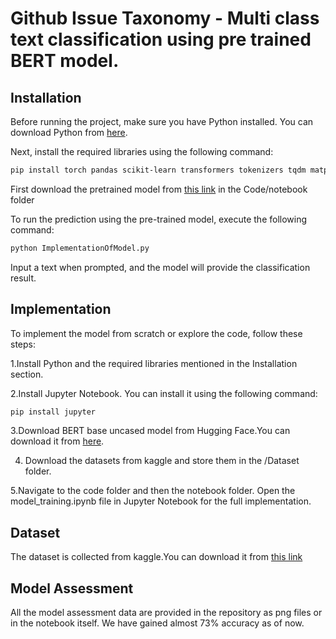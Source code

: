 # Github Issue Taxonomy - Multi class text classification using pre trained BERT model.

## Installation

Before running the project, make sure you have Python installed. You can download Python from [here](https://www.python.org/downloads/).

Next, install the required libraries using the following command:
```bash
pip install torch pandas scikit-learn transformers tokenizers tqdm matplotlib seaborn
```
First download the pretrained model from [this link](https://drive.google.com/file/d/13JqaIYCr3pky4PF_OeEXj-YvqmKGs2nC/view?usp=drive_link) in the Code/notebook folder

To run the prediction using the pre-trained model, execute the following command:
```bash
python ImplementationOfModel.py
```
Input a text when prompted, and the model will provide the classification result.

## Implementation

To implement the model from scratch or explore the code, follow these steps:

1.Install Python and the required libraries mentioned in the Installation section.

2.Install Jupyter Notebook. You can install it using the following command:
```bash
pip install jupyter
```
3.Download BERT base uncased model from Hugging Face.You can download it from [here](https://huggingface.co/bert-base-uncased).

4. Download the datasets from kaggle and store them in the /Dataset folder. 

5.Navigate to the code folder and then the notebook folder. Open the model_training.ipynb file in Jupyter Notebook for the full implementation.

## Dataset

The dataset is collected from kaggle.You can download it from [this link](https://www.kaggle.com/datasets/anmolkumar/github-bugs-prediction/data?select=embold_train_extra.json)

## Model Assessment

All the model assessment data are provided in the repository as png files or in the notebook itself. We have gained almost 73% accuracy as of now. 



